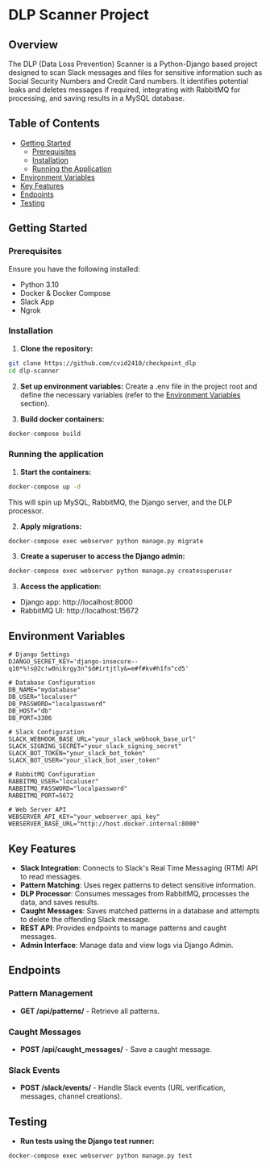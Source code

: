 # DLP Scanner Project

## Overview

The DLP (Data Loss Prevention) Scanner is a Python-Django based project designed to scan Slack messages and files for sensitive information such as Social Security Numbers and Credit Card numbers. It identifies potential leaks and deletes messages if required, integrating with RabbitMQ for processing, and saving results in a MySQL database.

## Table of Contents

- [Getting Started](#getting-started)
  - [Prerequisites](#prerequisites)
  - [Installation](#installation)
  - [Running the Application](#running-the-application)
- [Environment Variables](#environment-variables)
- [Key Features](#key-features)
- [Endpoints](#endpoints)
- [Testing](#testing)

## Getting Started

### Prerequisites

Ensure you have the following installed:

- Python 3.10
- Docker & Docker Compose
- Slack App
- Ngrok

### Installation

1. **Clone the repository:**

```bash
git clone https://github.com/cvid2410/checkpoint_dlp
cd dlp-scanner
```

2. **Set up environment variables:**
   Create a .env file in the project root and define the necessary variables (refer to the [Environment Variables](#environment-variables) section).

3. **Build docker containers:**

```bash
docker-compose build
```

### Running the application

1. **Start the containers:**

```bash
docker-compose up -d
```

This will spin up MySQL, RabbitMQ, the Django server, and the DLP processor.

2. **Apply migrations:**

```bash
docker-compose exec webserver python manage.py migrate
```

3. **Create a superuser to access the Django admin:**

```bash
docker-compose exec webserver python manage.py createsuperuser
```

3. **Access the application:**

- Django app: http://localhost:8000
- RabbitMQ UI: http://localhost:15672

## Environment Variables

```
# Django Settings
DJANGO_SECRET_KEY='django-insecure--q10*%!s@2c!w0nikrgy3n^$d#irtjtly&=e#f#kv#h1fn^cd5'

# Database Configuration
DB_NAME="mydatabase"
DB_USER="localuser"
DB_PASSWORD="localpassword"
DB_HOST="db"
DB_PORT=3306

# Slack Configuration
SLACK_WEBHOOK_BASE_URL="your_slack_webhook_base_url"
SLACK_SIGNING_SECRET="your_slack_signing_secret"
SLACK_BOT_TOKEN="your_slack_bot_token"
SLACK_BOT_USER="your_slack_bot_user_token"

# RabbitMQ Configuration
RABBITMQ_USER="localuser"
RABBITMQ_PASSWORD="localpassword"
RABBITMQ_PORT=5672

# Web Server API
WEBSERVER_API_KEY="your_webserver_api_key"
WEBSERVER_BASE_URL="http://host.docker.internal:8000"

```

## Key Features

- **Slack Integration**: Connects to Slack's Real Time Messaging (RTM) API to read messages.
- **Pattern Matching**: Uses regex patterns to detect sensitive information.
- **DLP Processor**: Consumes messages from RabbitMQ, processes the data, and saves results.
- **Caught Messages**: Saves matched patterns in a database and attempts to delete the offending Slack message.
- **REST API**: Provides endpoints to manage patterns and caught messages.
- **Admin Interface**: Manage data and view logs via Django Admin.

## Endpoints

### Pattern Management

- **GET /api/patterns/** - Retrieve all patterns.

### Caught Messages

- **POST /api/caught_messages/** - Save a caught message.

### Slack Events

- **POST /slack/events/** - Handle Slack events (URL verification, messages, channel creations).

## Testing

- **Run tests using the Django test runner:**

```bash
docker-compose exec webserver python manage.py test
```
